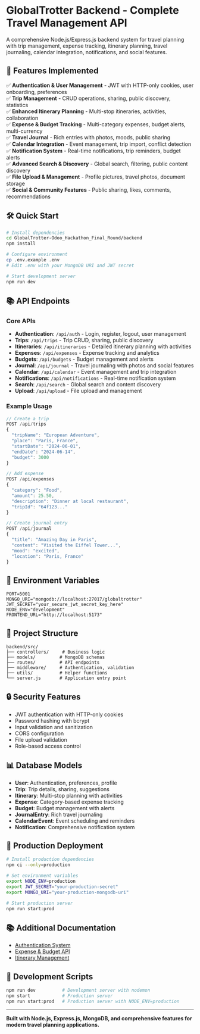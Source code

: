 # GlobalTrotter Backend - Complete Travel Management API

A comprehensive Node.js/Express.js backend system for travel planning with trip management, expense tracking, itinerary planning, travel journaling, calendar integration, notifications, and social features.

## 🚀 Features Implemented

✅ **Authentication & User Management** - JWT with HTTP-only cookies, user onboarding, preferences  
✅ **Trip Management** - CRUD operations, sharing, public discovery, statistics  
✅ **Enhanced Itinerary Planning** - Multi-stop itineraries, activities, collaboration  
✅ **Expense & Budget Tracking** - Multi-category expenses, budget alerts, multi-currency  
✅ **Travel Journal** - Rich entries with photos, moods, public sharing  
✅ **Calendar Integration** - Event management, trip import, conflict detection  
✅ **Notification System** - Real-time notifications, trip reminders, budget alerts  
✅ **Advanced Search & Discovery** - Global search, filtering, public content discovery  
✅ **File Upload & Management** - Profile pictures, travel photos, document storage  
✅ **Social & Community Features** - Public sharing, likes, comments, recommendations  

## 🛠 Quick Start

```bash
# Install dependencies
cd GlobalTrotter-Odoo_Hackathon_Final_Round/backend
npm install

# Configure environment
cp .env.example .env
# Edit .env with your MongoDB URI and JWT secret

# Start development server
npm run dev
```

## 📚 API Endpoints

### Core APIs
- **Authentication**: `/api/auth` - Login, register, logout, user management
- **Trips**: `/api/trips` - Trip CRUD, sharing, public discovery
- **Itineraries**: `/api/itineraries` - Detailed itinerary planning with activities
- **Expenses**: `/api/expenses` - Expense tracking and analytics
- **Budgets**: `/api/budgets` - Budget management and alerts
- **Journal**: `/api/journal` - Travel journaling with photos and social features
- **Calendar**: `/api/calendar` - Event management and trip integration
- **Notifications**: `/api/notifications` - Real-time notification system
- **Search**: `/api/search` - Global search and content discovery
- **Upload**: `/api/upload` - File upload and management

### Example Usage
```javascript
// Create a trip
POST /api/trips
{
  "tripName": "European Adventure",
  "place": "Paris, France",
  "startDate": "2024-06-01",
  "endDate": "2024-06-14",
  "budget": 3000
}

// Add expense
POST /api/expenses
{
  "category": "Food",
  "amount": 25.50,
  "description": "Dinner at local restaurant",
  "tripId": "64f123..."
}

// Create journal entry
POST /api/journal
{
  "title": "Amazing Day in Paris",
  "content": "Visited the Eiffel Tower...",
  "mood": "excited",
  "location": "Paris, France"
}
```

## 🔧 Environment Variables

```env
PORT=5001
MONGO_URI="mongodb://localhost:27017/globaltrotter"
JWT_SECRET="your_secure_jwt_secret_key_here"
NODE_ENV="development"
FRONTEND_URL="http://localhost:5173"
```

## 📁 Project Structure

```
backend/src/
├── controllers/     # Business logic
├── models/         # MongoDB schemas
├── routes/         # API endpoints
├── middleware/     # Authentication, validation
├── utils/          # Helper functions
└── server.js       # Application entry point
```

## 🔒 Security Features

- JWT authentication with HTTP-only cookies
- Password hashing with bcrypt
- Input validation and sanitization
- CORS configuration
- File upload validation
- Role-based access control

## 📊 Database Models

- **User**: Authentication, preferences, profile
- **Trip**: Trip details, sharing, suggestions
- **Itinerary**: Multi-stop planning with activities
- **Expense**: Category-based expense tracking
- **Budget**: Budget management with alerts
- **JournalEntry**: Rich travel journaling
- **CalendarEvent**: Event scheduling and reminders
- **Notification**: Comprehensive notification system

## 🚀 Production Deployment

```bash
# Install production dependencies
npm ci --only=production

# Set environment variables
export NODE_ENV=production
export JWT_SECRET="your-production-secret"
export MONGO_URI="your-production-mongodb-uri"

# Start production server
npm run start:prod
```

## 📚 Additional Documentation

- [Authentication System](./README_AUTH.md)
- [Expense & Budget API](./README_EXPENSES.md)
- [Itinerary Management](./README_ITINERARIES.md)

## 🔧 Development Scripts

```bash
npm run dev          # Development server with nodemon
npm start            # Production server
npm run start:prod   # Production server with NODE_ENV=production
```

---

**Built with Node.js, Express.js, MongoDB, and comprehensive features for modern travel planning applications.**
